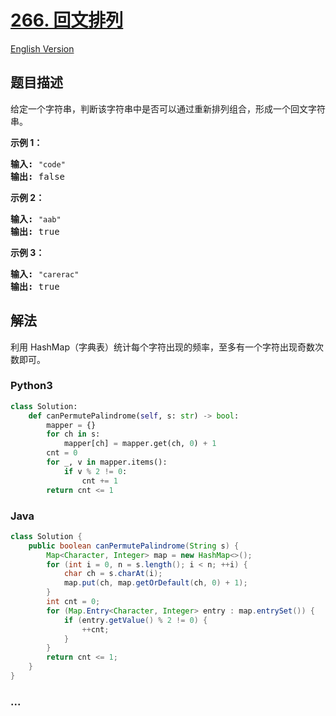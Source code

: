 # [266. 回文排列](https://leetcode-cn.com/problems/palindrome-permutation)

[English Version](https://github.com/yanglr/leetcode-ac/blob/master/assets/0200-0299/0266.Palindrome%20Permutation/README_EN.md)

## 题目描述

<!-- 这里写题目描述 -->

<p>给定一个字符串，判断该字符串中是否可以通过重新排列组合，形成一个回文字符串。</p>

<p><strong>示例 1：</strong></p>

<pre><strong>输入:</strong> <code>&quot;code&quot;</code>
<strong>输出:</strong> false</pre>

<p><strong>示例 2：</strong></p>

<pre><strong>输入:</strong> <code>&quot;aab&quot;</code>
<strong>输出:</strong> true</pre>

<p><strong>示例 3：</strong></p>

<pre><strong>输入:</strong> <code>&quot;carerac&quot;</code>
<strong>输出:</strong> true</pre>


## 解法

<!-- 这里可写通用的实现逻辑 -->

利用 HashMap（字典表）统计每个字符出现的频率，至多有一个字符出现奇数次数即可。

<!-- tabs:start -->

### **Python3**

<!-- 这里可写当前语言的特殊实现逻辑 -->

```python
class Solution:
    def canPermutePalindrome(self, s: str) -> bool:
        mapper = {}
        for ch in s:
            mapper[ch] = mapper.get(ch, 0) + 1
        cnt = 0
        for _, v in mapper.items():
            if v % 2 != 0:
                cnt += 1
        return cnt <= 1
```

### **Java**

<!-- 这里可写当前语言的特殊实现逻辑 -->

```java
class Solution {
    public boolean canPermutePalindrome(String s) {
        Map<Character, Integer> map = new HashMap<>();
        for (int i = 0, n = s.length(); i < n; ++i) {
            char ch = s.charAt(i);
            map.put(ch, map.getOrDefault(ch, 0) + 1);
        }
        int cnt = 0;
        for (Map.Entry<Character, Integer> entry : map.entrySet()) {
            if (entry.getValue() % 2 != 0) {
                ++cnt;
            }
        }
        return cnt <= 1;
    }
}
```

### **...**

```

```

<!-- tabs:end -->
